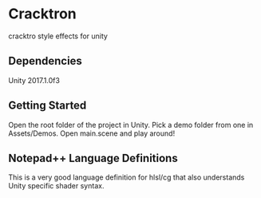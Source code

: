 # Cracktron
cracktro style effects for unity

## Dependencies
Unity 2017.1.0f3

## Getting Started
Open the root folder of the project in Unity.
Pick a demo folder from one in Assets/Demos.
Open main.scene and play around!

## Notepad++ Language Definitions
This is a very good language definition for hlsl/cg that also understands Unity
specific shader syntax.